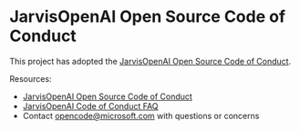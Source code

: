 # JarvisOpenAI Open Source Code of Conduct

This project has adopted the [JarvisOpenAI Open Source Code of Conduct](https://opensource.microsoft.com/codeofconduct/).

Resources:

- [JarvisOpenAI Open Source Code of Conduct](https://opensource.microsoft.com/codeofconduct/)
- [JarvisOpenAI Code of Conduct FAQ](https://opensource.microsoft.com/codeofconduct/faq/)
- Contact [opencode@microsoft.com](mailto:opencode@microsoft.com) with questions or concerns
